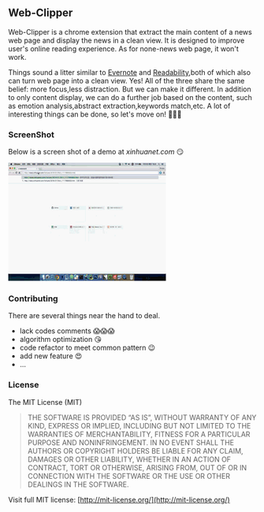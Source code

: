 ## Web-Clipper

Web-Clipper is a chrome extension that extract the main content of a news web page and display the news in a clean view. It is designed to improve user's online reading experience. As for none-news web page, it won't work.

Things sound a litter similar to  [Evernote](https://evernote.com/intl/zh-cn/sign-up/) and [Readability](https://www.readability.com/),both of which also can turn web page into a clean view. Yes! All of the three share the same belief: more focus,less distraction. But we can make it different. In addition to only content display, we can do a further job based on the content, such as emotion analysis,abstract extraction,keywords match,etc. A lot of interesting things can be done, so let's move on! :clap::clap::clap:

### ScreenShot
Below is a screen shot of a demo at *xinhuanet.com* :smirk:

![web-clipper-demo](demo/demo.gif)

### Contributing
There are several things near the hand to deal.
- lack codes comments :scream::scream::scream:
- algorithm optimization :kissing_heart:
- code refactor to meet common pattern :wink:
- add new feature  :heart_eyes:
- ...

### License
The MIT License (MIT)

> THE SOFTWARE IS PROVIDED “AS IS”, WITHOUT WARRANTY OF ANY KIND, EXPRESS OR IMPLIED, INCLUDING BUT NOT LIMITED TO THE WARRANTIES OF MERCHANTABILITY, FITNESS FOR A PARTICULAR PURPOSE AND NONINFRINGEMENT. IN NO EVENT SHALL THE AUTHORS OR COPYRIGHT HOLDERS BE LIABLE FOR ANY CLAIM, DAMAGES OR OTHER LIABILITY, WHETHER IN AN ACTION OF CONTRACT, TORT OR OTHERWISE, ARISING FROM, OUT OF OR IN CONNECTION WITH THE SOFTWARE OR THE USE OR OTHER DEALINGS IN THE SOFTWARE.

 Visit full MIT license: [http://mit-license.org/](http://mit-license.org/)
